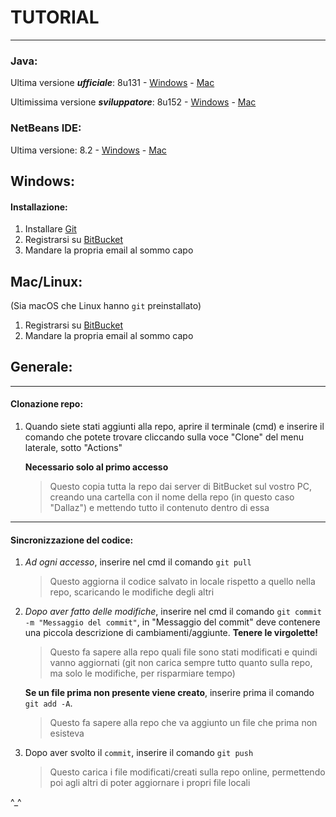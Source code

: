 # TUTORIAL

------------------------

### Java:
Ultima versione ***ufficiale***: 8u131
    - [Windows](http://download.oracle.com/otn-pub/java/jdk/8u131-b11/d54c1d3a095b4ff2b6607d096fa80163/jdk-8u131-windows-x64.exe)
    - [Mac](http://download.oracle.com/otn-pub/java/jdk/8u131-b11/d54c1d3a095b4ff2b6607d096fa80163/jdk-8u131-macosx-x64.dmg)

Ultimissima versione ***sviluppatore***: 8u152
    - [Windows](http://download.java.net/java/jdk8u152/archive/b03/binaries/jdk-8u152-ea-bin-b03-windows-x64-19_apr_2017.exe)
    - [Mac](http://download.java.net/java/jdk8u152/archive/b03/binaries/jdk-8u152-ea-bin-b03-macosx-x86_64-19_apr_2017.dmg)

### NetBeans IDE:
Ultima versione: 8.2
    - [Windows](http://download.netbeans.org/netbeans/8.2/final/bundles/netbeans-8.2-javase-windows.exe)
    - [Mac](http://download.netbeans.org/netbeans/8.2/final/bundles/netbeans-8.2-javase-macosx.dmg)

## Windows:

#### Installazione:
1. Installare [Git](https://git-scm.com/download/win)
1. Registrarsi su [BitBucket](bitbucket.org)
1. Mandare la propria email al sommo capo

## Mac/Linux:
(Sia macOS che Linux hanno `git` preinstallato)

1. Registrarsi su [BitBucket](bitbucket.org)
1. Mandare la propria email al sommo capo

## Generale:

------------------------

#### Clonazione repo:
1. Quando siete stati aggiunti alla repo, aprire il terminale (cmd)
    e inserire il comando che potete trovare cliccando sulla voce "Clone" del menu laterale, sotto "Actions"

    **Necessario solo al primo accesso**

    >Questo copia tutta la repo dai server di BitBucket sul vostro PC, creando
    >una cartella con il nome della repo (in questo caso "Dallaz") e mettendo tutto
    >il contenuto dentro di essa

------------------------

#### Sincronizzazione del codice:
1. *Ad ogni accesso*, inserire nel cmd il comando `git pull`

    >Questo aggiorna il codice salvato in locale rispetto a quello nella repo, scaricando
    >le modifiche degli altri


1. *Dopo aver fatto delle modifiche*, inserire nel cmd il comando `git commit -m
    "Messaggio del commit"`, in "Messaggio del commit" deve contenere una piccola descrizione
    di cambiamenti/aggiunte. **Tenere le virgolette!**

    >Questo fa sapere alla repo quali file sono stati modificati e quindi vanno aggiornati
    >(git non carica sempre tutto quanto sulla repo, ma solo le modifiche, per risparmiare tempo)

    **Se un file prima non presente viene creato**, inserire prima il comando
        `git add -A`.

    >Questo fa sapere alla repo che va aggiunto un file che prima non esisteva

1. Dopo aver svolto il `commit`, inserire il comando `git push`

    >Questo carica i file modificati/creati sulla repo online, permettendo poi
    >agli altri di poter aggiornare i propri file locali


^_^
